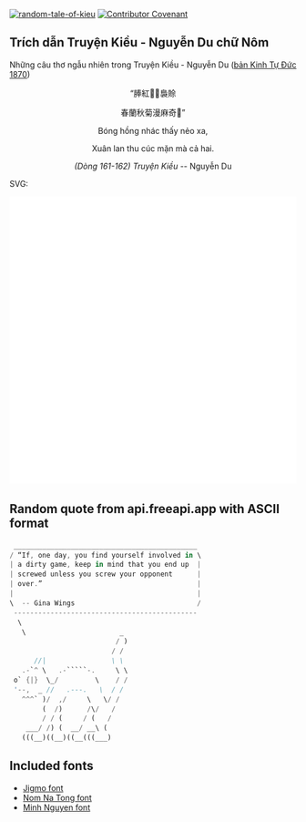 [![random-tale-of-kieu](https://github.com/huuquyet/random-tale-of-kieu/actions/workflows/random-tale-of-kieu.yml/badge.svg)](https://github.com/huuquyet/random-tale-of-kieu/actions/workflows/random-tale-of-kieu.yml)
[![Contributor Covenant](https://img.shields.io/badge/Contributor%20Covenant-2.1-4baaaa.svg)](.github/CODE_OF_CONDUCT.md "Contributor Covenant 2.1")

## Trích dẫn Truyện Kiều - Nguyễn Du chữ Nôm

Những câu thơ ngẫu nhiên trong Truyện Kiều - Nguyễn Du ([bản Kinh Tự Đức 1870](https://vi.wikisource.org/wiki/Truy%E1%BB%87n_Ki%E1%BB%81u_(b%E1%BA%A3n_Kinh_T%E1%BB%B1_%C4%90%E1%BB%A9c_1870)))

<div align="center">
<!-- START_KIEU -->
      <p class="nom">“䏾紅𥋷𧡊裊賒</p>
      <p class="nom">春蘭秋菊漫麻奇𠄩”</p>
      <p class="quocngu">Bóng hồng nhác thấy nẻo xa,</p>
      <p class="quocngu">Xuân lan thu cúc mặn mà cả hai.</p>
      <p class="author"><i>(Dòng 161-162) Truyện Kiều</i> -- Nguyễn Du</p>
<!-- END_KIEU -->
</div>

SVG:

<div align="center">
  <img src="./assets/random-kieu.svg" alt="The Tale of Kieu - Nguyen Du">
</div>

## Random quote from api.freeapi.app with ASCII format

<!-- START_QUOTE -->
```rust
 _____________________________________________
/ “If, one day, you find yourself involved in \
| a dirty game, keep in mind that you end up  |
| screwed unless you screw your opponent      |
| over.”                                      |
|                                             |
\  -- Gina Wings                              /
 ---------------------------------------------
  \
   \                       _
                          / )      
                         / /       
      //|                \ \       
   .-`^ \   .-`````-.     \ \      
 o` {|}  \_/         \    / /      
 '--,  _ //   .---.   \  / /       
   ^^^` )/  ,/     \   \/ /        
        (  /)      /\/   /         
        / / (     / (   /          
    ___/ /) (  __/ __\ (           
   (((__)((__)((__(((___)          
```
<!-- END_QUOTE -->

## Included fonts

- [Jigmo font](https://github.com/kamichikoichi/jigmo)
- [Nom Na Tong font](https://github.com/nomfoundation/font)
- [Minh Nguyen font](https://github.com/TKYKmori/Minh-Nguyen)
